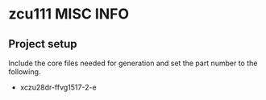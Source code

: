 # zcu111 MISC INFO

## Project setup
Include the core files needed for generation and set the part number to the following.

- xczu28dr-ffvg1517-2-e
